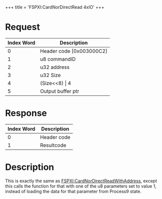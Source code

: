+++
title = 'FSPXI:CardNorDirectRead 4xIO'
+++

# Request

| Index Word | Description                |
|------------|----------------------------|
| 0          | Header code \[0x003000C2\] |
| 1          | u8 commandID               |
| 2          | u32 address                |
| 3          | u32 Size                   |
| 4          | (Size\<\<8) \| 4           |
| 5          | Output buffer ptr          |

# Response

| Index Word | Description |
|------------|-------------|
| 0          | Header code |
| 1          | Resultcode  |

# Description

This is exactly the same as
[FSPXI:CardNorDirectReadWithAddress](FSPXI:CardNorDirectReadWithAddress "wikilink"),
except this calls the function for that with one of the u8 parameters
set to value 1, instead of loading the data for that parameter from
Process9 state.
